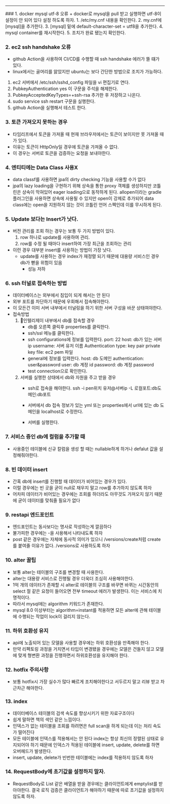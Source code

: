 <hr>
### 1. docker mysql utf-8 오류
+ docker로 mysql을 pull 받고 실행하면 utf-8이 설정이 안 되어 있다 설정 하도록 하자.
1. /etc/my.cnf 내용을 확인한다.
2. my.cnf에 [mysql]을 추가한다.
3. [mysql] 밑에 default-character-set = utf8을 추가한다.
4. mysql container를 재시작한다.
5. 조치가 완료 됐는지 확인한다.

### 2. ec2 ssh handshake 오류
+ github Action을 사용하여 CI/CD를 수행할 때 ssh handshake 에러가 뜰 떄가 있다.
+ linux에서는 골머리를 앓았지만 ubuntu는 보다 간단한 방법으로 조치가 가능하다.
1. ec2 서버에서 /etc/ssh/sshd_config 파일을 vi 편집기로 연다.
2. PubkeyAuthentication yes 이 구문을 주석을 해제한다.
3. PubkeyAcceptedKeyTypes=+ssh-rsa 추가한 후 저장하고 나온다.
4. sudo service ssh restart 구문을 실행한다.
5. github Action을 실행해서 테스트 한다.

### 3. 토큰 가져오지 못하는 경우
+ 타임리프에서 토큰을 가져올 때 현재 브라우저에서는 토큰이 보이지만 못 가져올 때가 있다.
+ 이유는 토큰이 HttpOnly일 경우에 토큰을 가져올 수 없다.
+ 이 경우는 서버로 토큰을 검증하는 요청을 보내야한다.

### 4. 엔티티에는 Data Class 사용X
* data classf를 사용하면 jpa의 dirty checking 기능을 사용할 수가 없다
* jpa의 lazy loading을 구현하기 위해 상속을 통한 proxy 객체를 생성하지만 코틀린은 상속이 막혀있어 eager loading으로 동작하게 된다. allopen이라는 gradle 플러그인을 사용하면 상속에 사용될 수 있지만 open이 강제로 추가되어  data class에는 open을 지원하지 않는 것이 코틀린 언어 스펙인데 이를 무시하게 된다.
### 5. Update 보다는 Insert가 낫다.
* 버전 관리를 조회 하는 경우는 보통 두 가지 방법이 있다.
	1. row 하나로 update를 사용하여 관리.
	2. row를 수정 될 때마다 insert하여 가장 최근을 조회하는 관리
* 이런 경우 대부분 insert를 사용하는 방법이 가장 낫다.
	* update를 사용하는 경우 index가 재정렬 되기 때문에 대용량 서비스인 경우 db가 뻗을 위험이 있음 
		* 성능 저하

### 6. ssh 터널로 접속하는 방법
* 데이터베이스는 외부에서 침입이 되게 해서는 안 된다
* 외부 포트를 차단하기 때문에 우회해서 접속해야한다.
* 이 모든건 이미 서버 내부에서 터널링을 하기 위한 서버 구성을 바꾼 상태여야한다.
* 접속방법
	1. 인텔리제이 내부에서 db를 접속할 경우
		* db를 오른쪽 클릭후 properties를 클릭한다.
		* ssh/ssl 메뉴를 클릭한다.
		* ssh configurations에 정보를 입력한다.
			port: 22
			host: db가 있는 서버 ip
			username: 서버 유저 이름
			Authentication type: key pair
			private key file: ec2 pem 파일
		* general에 정보를 입력한다.
			host: db 도메인
			authentication: user&password
			user: db 계정 id
			password: db 계정 password
		*  test connection으로 확인한다.
	2. 서버를 실행한 상태에서 db와 자원을 주고 받을 경우
		* ssh로 접속을 해야한다.
			ssh -i pen위치 유저@서버ip -L 로컬포트:db도메인:db포트

		* 서버에서 db 접속 정보가 있는 yml 또는 properties에서 url에 있는 db 도메인을 localhost로 수정한다.
		* 서버를 실행한다.

### 7. 서비스 중인 db에 컬럼을 추가할 때
* 사용중인 테이블에 신규 칼럼을 생성 할 때는 nullable하게 하거나 defalut 값을 설정해줘야한다.

### 8. 빈 데이터 insert
* 간혹 db에 insert를 진행할 때 데이터가 비어있는 경우가 있다.
* 이럴 경우에는 빈 곳을 굳이 null로 채우지 말고 row를 추가하지 않도록 하자
* 어차피 데이터가 비어있는 경우에는 조회를 하더라도 아무것도 가져오지 않기 때문에 굳이 데이터를 맞춰줄 필요가 없다

### 9. restapi 엔드포인트
* 엔드포인트는  동사보다는 명사로 작성하는게 깔끔하다
* 불가피한 경우에는 -을 사용해서 나타내도록 하자
* post 같은 경우에는 자체에 동사적 의미가 있으니 /versions/create처럼 create를 붙여줄 이유가 없다. /versions로 사용하도록 하자

### 10. alter 꿀팁
* 보통 alter는 테이블의 구조를 변경할 때 사용한다.
* alter는 대용량 서비스로 진행될 경우 더욱더 조심히 사용해야한다.
* 1억 개의 데이터가 존재할 시 alter로 테이블의 구조를 바꾸면 바뀌는 시간동안의 select 절 같은 요청이 들어오면 전부 timeout 에러가 발생한다. 이는 서비스에 치명적이다.
* 따라서 mysql에는 algorithm 키워드가 존재한다.
* mysql 8.0 이상부터는 algorithm=instant를 적용하면 모든 alter에 관해 테이블에 수행되는 작업이 lock이 걸리지 않는다.

### 11. 하위 호환성 유지
* api에 노출되어 있는 모델을 사용할 경우에는 하위 호환성을 만족해야 한다.
* 만약 리펙토링 과정을 거치면서 타입이 변경됐을 경우에는 모델은 건들지 않고 모델에 맞게 형변환 과정을 진행하면서 하위호환성을 유지해야 한다.

### 12. hotfix 주의사항
* 보통 hotfix시 가장 실수가 많다 빠르게 조치해야한다고 서두르지 말고 리뷰 받고 차근차근 해야한다.

### 13. index
* 데이터베이스 테이블의 검색 속도를 향상시키기 위한 자료구조이다
* 쉽게 말하면 책의 색인 같은 느낌이다.
* 인덱스가 없는 테이블을 조회를 하려면은 full scan을 하게 되는데 이는 처리 속도가 떨어진다
* 모든 테이블에 인덱스를 적용해서는 안 된다 index는 항상 최신의 정렬된 상태로 유지되어야 하기 때문에 인덱스가 적용된 테이블에 insert, update, delete를 하면 오버헤드가 발생한다.
* insert, update, delete가 빈번한 테이블에는 index를 적용하지 않도록 하자

### 14. RequestBody에 초기값을 설정하지 말자.
* RequestBody로 List<String> 같은 배열을 받을 경우에는 클라이언트에게 emptylist를 받아야한다.
	결국 로직 검증은 클라이언트가 해야하기 때문에 따로 초기값을 설정하지 않도록 하자.








